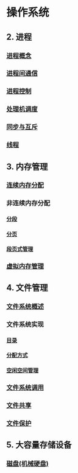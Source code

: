 # 操作系统

## 2. 进程

### [进程概念](./md/进程概念.md)

### [进程间通信](./md/进程间通信.md)

### [进程控制](./md/进程控制.md)

### [处理机调度](./md/处理机调度.md)

### [同步与互斥](./md/同步与互斥.md)

### [线程](./md/线程.md)



## 3. 内存管理

### [连续内存分配](./md/连续内存分配.md)

### 非连续内存分配

#### [分段](./md/分段.md)

#### [分页](./md/分页.md)

#### [段页式管理](./md/段页式.md)

### [虚拟内存管理](./md/虚拟内存管理.md)



## 4. 文件管理

### [文件系统概述](./md/文件系统概述.md)

### 文件系统实现

#### [目录](./md/目录.md)

#### [分配方式](./md/分配方式.md)

#### [空闲空间管理](./md/空闲空间管理.md)

### [文件系统调用](./md/文件系统调用.md)

### [文件共享](./md/文件共享.md)

### [文件保护](./md/文件保护.md)



## 5. 大容量存储设备

### [磁盘(机械硬盘)](./md/磁盘.md)